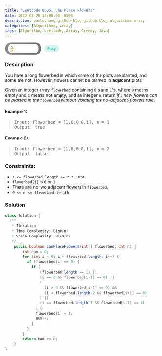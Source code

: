 ```yaml
---
title: "Leetcode 0605. Can Place Flowers"
date: 2022-05-20 14:00:00 -0500
description: paolochang github-blog github blog algorithms array
categories: [Algorithms, Array]
tags: [Algorithm, Leetcode, Array, Greedy, Java]
---
```


<style type='text/css'>
blockquote {
  margin-left: 14px;
}
img {
  left: 0 !important;
  transform: none !important;
  -webkit-transform: none !important;
}
[class*="summary"] {
  display: none;
}
[class*="header"] {
  display: flex;
  flex-direction: row;
  align-items: center;
  gap: 10px;
}
[class*="leet_logo"] {
  height: 29px;
  padding: 5px 10px;
  border-radius: 21px;
  background-color: #f7f7f7;
  background: linear-gradient(90deg, rgba(80,80,80,0.65) 0%, rgba(36,36,36,0.65) 100%);
}
[class*="easy"] {
  color: #00B8A3;
  font-size: 12px;
  padding: 4px 10px;
  border-radius: 21px;
  background-color: rgba(0, 184, 163, 0.15);
}
[class*="medium"] {
  color: #FFC01E;
  font-size: 12px;
  padding: 4px 10px;
  border-radius: 21px;
  background-color: #FFC01E26;
}
</style>

<div class=summary>
  You have a long flowerbed in which some of the plots are planted, and some are not. However, flowers cannot be planted in adjacent plots.
  
  Given an integer array flowerbed containing 0's and 1's, where 0 means empty and 1 means not empty, and an integer n, return if n new flowers can be planted in the flowerbed without violating the no-adjacent-flowers rule.
</div>

<div id=header class=header>
  <img class=leet_logo src="/assets/img/leetcode_logo.png" />
  <span class=easy>Easy</span>
</div>

### Description

You have a long flowerbed in which some of the plots are planted, and some are not. However, flowers cannot be planted in **adjacent** plots.

Given an integer array `flowerbed` containing `0`'s and `1`'s, where `0` means empty and `1` means not empty, and an integer `n`, return _if `n` new flowers can be planted in the `flowerbed` without violating the no-adjacent-flowers rule_.

#### Example 1:

> <pre>
> Input: flowerbed = [1,0,0,0,1], n = 1
> Output: true
> </pre>

#### Example 2:

> <pre>
> Input: flowerbed = [1,0,0,0,1], n = 2
> Output: false
> </pre>

### Constraints:

- `1 <= flowerbed.length <= 2 * 10^4`
- `flowerbed[i]` is `0` or `1`.
- There are no two adjacent flowers in `flowerbed`.
- `0 <= n <= flowerbed.length`

### Solution

```java
class Solution {
  /**
   * Iteration
   * Time Complexity: BigO(n)
   * Space Complexity: BigO(n)
   */
    public boolean canPlaceFlowers(int[] flowerbed, int n) {
        int num = 0;
        for (int i = 0; i < flowerbed.length; i++) {
          if (flowerbed[i] == 0) {
            if (
                (flowerbed.length == 1) ||
                (i == 0 && flowerbed[i+1] == 0) ||
                (
                  (i > 0 && flowerbed[i-1] == 0) &&
                  (i < flowerbed.length-2 && flowerbed[i+1] == 0)
                ) ||
                (i == flowerbed.length-1 && flowerbed[i-1] == 0)
              ) {
              flowerbed[i] = 1;
              num++;
            }
          }
        }
        return num >= n;
    }
}
```

<script>
  const anchor = document.getElementById("header").querySelector("a");
  anchor.classList.remove("popup");
  anchor.style.cursor = "pointer";
  anchor.setAttribute("target", "_black");
  anchor.setAttribute("href", "https://leetcode.com/problems/can-place-flowers/");
</script>
